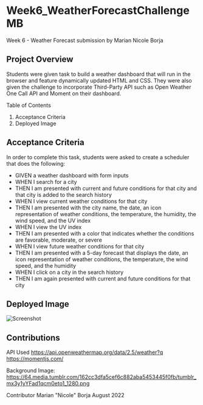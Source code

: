 # Week6_WeatherForecastChallengeMB

Week 6 - Weather Forecast submission by Marian Nicole Borja 

Project Overview
---------------------
Students were given task to build a weather dashboard that will run in the browser and feature dynamically updated HTML and CSS.
They were also given the challenge to incorporate Third-Party API such as Open Weather One Call API and Moment on their dashboard. 

Table of Contents
1. Acceptance Criteria
2. Deployed Image


Acceptance Criteria
-----------------------
In order to complete this task, students were asked to create a scheduler that does the following:

- GIVEN a weather dashboard with form inputs
- WHEN I search for a city
- THEN I am presented with current and future conditions for that city and that city is added to the search history
- WHEN I view current weather conditions for that city
- THEN I am presented with the city name, the date, an icon representation of weather conditions, the temperature, the humidity, the wind speed, and the UV index
- WHEN I view the UV index
- THEN I am presented with a color that indicates whether the conditions are favorable, moderate, or severe
- WHEN I view future weather conditions for that city
- THEN I am presented with a 5-day forecast that displays the date, an icon representation of weather conditions, the temperature, the wind speed, and the humidity
- WHEN I click on a city in the search history
- THEN I am again presented with current and future conditions for that city

Deployed Image
-----------------------
![Screenshot](_C__Users_Marian%20Nicole_MBorjaBootcampChallenges_Week%206%20Challenge%20Weather%20API_index.html.png)


Contributions
-----------------------
API Used
https://api.openweathermap.org/data/2.5/weather?q
https://momentjs.com/

Background Image: https://64.media.tumblr.com/162cc3dfa5cef6c882aba5453445f0fb/tumblr_mx3y1yYFad1qcm0eto1_1280.png


Contributor Marian "Nicole" Borja
August 2022
